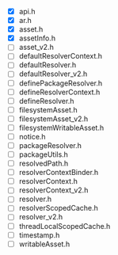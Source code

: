 -[x] api.h
-[x] ar.h
-[x] asset.h
-[x] assetInfo.h
-[ ] asset_v2.h
-[ ] defaultResolverContext.h
-[ ] defaultResolver.h
-[ ] defaultResolver_v2.h
-[ ] definePackageResolver.h
-[ ] defineResolverContext.h
-[ ] defineResolver.h
-[ ] filesystemAsset.h
-[ ] filesystemAsset_v2.h
-[ ] filesystemWritableAsset.h
-[ ] notice.h
-[ ] packageResolver.h
-[ ] packageUtils.h
-[ ] resolvedPath.h
-[ ] resolverContextBinder.h
-[ ] resolverContext.h
-[ ] resolverContext_v2.h
-[ ] resolver.h
-[ ] resolverScopedCache.h
-[ ] resolver_v2.h
-[ ] threadLocalScopedCache.h
-[ ] timestamp.h
-[ ] writableAsset.h
